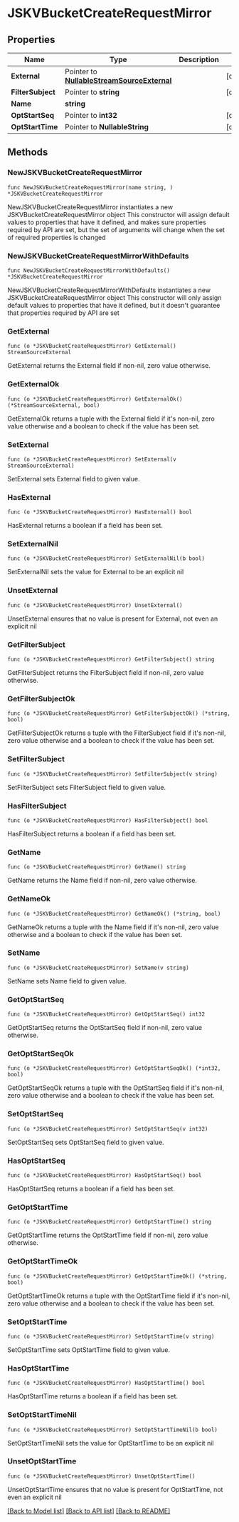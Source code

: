# JSKVBucketCreateRequestMirror

## Properties

Name | Type | Description | Notes
------------ | ------------- | ------------- | -------------
**External** | Pointer to [**NullableStreamSourceExternal**](StreamSourceExternal.md) |  | [optional] 
**FilterSubject** | Pointer to **string** |  | [optional] 
**Name** | **string** |  | 
**OptStartSeq** | Pointer to **int32** |  | [optional] 
**OptStartTime** | Pointer to **NullableString** |  | [optional] 

## Methods

### NewJSKVBucketCreateRequestMirror

`func NewJSKVBucketCreateRequestMirror(name string, ) *JSKVBucketCreateRequestMirror`

NewJSKVBucketCreateRequestMirror instantiates a new JSKVBucketCreateRequestMirror object
This constructor will assign default values to properties that have it defined,
and makes sure properties required by API are set, but the set of arguments
will change when the set of required properties is changed

### NewJSKVBucketCreateRequestMirrorWithDefaults

`func NewJSKVBucketCreateRequestMirrorWithDefaults() *JSKVBucketCreateRequestMirror`

NewJSKVBucketCreateRequestMirrorWithDefaults instantiates a new JSKVBucketCreateRequestMirror object
This constructor will only assign default values to properties that have it defined,
but it doesn't guarantee that properties required by API are set

### GetExternal

`func (o *JSKVBucketCreateRequestMirror) GetExternal() StreamSourceExternal`

GetExternal returns the External field if non-nil, zero value otherwise.

### GetExternalOk

`func (o *JSKVBucketCreateRequestMirror) GetExternalOk() (*StreamSourceExternal, bool)`

GetExternalOk returns a tuple with the External field if it's non-nil, zero value otherwise
and a boolean to check if the value has been set.

### SetExternal

`func (o *JSKVBucketCreateRequestMirror) SetExternal(v StreamSourceExternal)`

SetExternal sets External field to given value.

### HasExternal

`func (o *JSKVBucketCreateRequestMirror) HasExternal() bool`

HasExternal returns a boolean if a field has been set.

### SetExternalNil

`func (o *JSKVBucketCreateRequestMirror) SetExternalNil(b bool)`

 SetExternalNil sets the value for External to be an explicit nil

### UnsetExternal
`func (o *JSKVBucketCreateRequestMirror) UnsetExternal()`

UnsetExternal ensures that no value is present for External, not even an explicit nil
### GetFilterSubject

`func (o *JSKVBucketCreateRequestMirror) GetFilterSubject() string`

GetFilterSubject returns the FilterSubject field if non-nil, zero value otherwise.

### GetFilterSubjectOk

`func (o *JSKVBucketCreateRequestMirror) GetFilterSubjectOk() (*string, bool)`

GetFilterSubjectOk returns a tuple with the FilterSubject field if it's non-nil, zero value otherwise
and a boolean to check if the value has been set.

### SetFilterSubject

`func (o *JSKVBucketCreateRequestMirror) SetFilterSubject(v string)`

SetFilterSubject sets FilterSubject field to given value.

### HasFilterSubject

`func (o *JSKVBucketCreateRequestMirror) HasFilterSubject() bool`

HasFilterSubject returns a boolean if a field has been set.

### GetName

`func (o *JSKVBucketCreateRequestMirror) GetName() string`

GetName returns the Name field if non-nil, zero value otherwise.

### GetNameOk

`func (o *JSKVBucketCreateRequestMirror) GetNameOk() (*string, bool)`

GetNameOk returns a tuple with the Name field if it's non-nil, zero value otherwise
and a boolean to check if the value has been set.

### SetName

`func (o *JSKVBucketCreateRequestMirror) SetName(v string)`

SetName sets Name field to given value.


### GetOptStartSeq

`func (o *JSKVBucketCreateRequestMirror) GetOptStartSeq() int32`

GetOptStartSeq returns the OptStartSeq field if non-nil, zero value otherwise.

### GetOptStartSeqOk

`func (o *JSKVBucketCreateRequestMirror) GetOptStartSeqOk() (*int32, bool)`

GetOptStartSeqOk returns a tuple with the OptStartSeq field if it's non-nil, zero value otherwise
and a boolean to check if the value has been set.

### SetOptStartSeq

`func (o *JSKVBucketCreateRequestMirror) SetOptStartSeq(v int32)`

SetOptStartSeq sets OptStartSeq field to given value.

### HasOptStartSeq

`func (o *JSKVBucketCreateRequestMirror) HasOptStartSeq() bool`

HasOptStartSeq returns a boolean if a field has been set.

### GetOptStartTime

`func (o *JSKVBucketCreateRequestMirror) GetOptStartTime() string`

GetOptStartTime returns the OptStartTime field if non-nil, zero value otherwise.

### GetOptStartTimeOk

`func (o *JSKVBucketCreateRequestMirror) GetOptStartTimeOk() (*string, bool)`

GetOptStartTimeOk returns a tuple with the OptStartTime field if it's non-nil, zero value otherwise
and a boolean to check if the value has been set.

### SetOptStartTime

`func (o *JSKVBucketCreateRequestMirror) SetOptStartTime(v string)`

SetOptStartTime sets OptStartTime field to given value.

### HasOptStartTime

`func (o *JSKVBucketCreateRequestMirror) HasOptStartTime() bool`

HasOptStartTime returns a boolean if a field has been set.

### SetOptStartTimeNil

`func (o *JSKVBucketCreateRequestMirror) SetOptStartTimeNil(b bool)`

 SetOptStartTimeNil sets the value for OptStartTime to be an explicit nil

### UnsetOptStartTime
`func (o *JSKVBucketCreateRequestMirror) UnsetOptStartTime()`

UnsetOptStartTime ensures that no value is present for OptStartTime, not even an explicit nil

[[Back to Model list]](../README.md#documentation-for-models) [[Back to API list]](../README.md#documentation-for-api-endpoints) [[Back to README]](../README.md)



